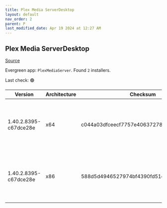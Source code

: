 ```yaml
---
title: Plex Media ServerDesktop
layout: default
nav_order: 2
parent: P
last_modified_date: Apr 19 2024 at 12:27 AM
---
```


## Plex Media ServerDesktop

[Source](https://www.plex.tv/media-server-downloads/)

Evergreen app: `PlexMediaServer`. Found `2` installers.

Last check: 🟢

| Version               | Architecture | Checksum                                 | URI                                                                                                                                                                                                                                                              |
| --------------------- | ------------ | ---------------------------------------- | ---------------------------------------------------------------------------------------------------------------------------------------------------------------------------------------------------------------------------------------------------------------- |
| 1.40.2.8395-c67dce28e | x64          | c044a03dfceecf7757e40637278a339c4c575a2f | [https://downloads.plex.tv/plex-media-server-new/1.40.2.8395-c67dce28e/windows/PlexMediaServer-1.40.2.8395-c67dce28e-x86_64.exe](https://downloads.plex.tv/plex-media-server-new/1.40.2.8395-c67dce28e/windows/PlexMediaServer-1.40.2.8395-c67dce28e-x86_64.exe) |
| 1.40.2.8395-c67dce28e | x86          | 588d5d4946527974bf4390fd51ee09bdb45e092e | [https://downloads.plex.tv/plex-media-server-new/1.40.2.8395-c67dce28e/windows/PlexMediaServer-1.40.2.8395-c67dce28e-x86.exe](https://downloads.plex.tv/plex-media-server-new/1.40.2.8395-c67dce28e/windows/PlexMediaServer-1.40.2.8395-c67dce28e-x86.exe)       |
